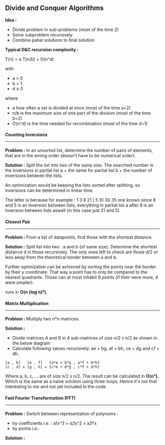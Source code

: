 ## Divide and Conquer Algorithms

**Idea :**
- Divide problem in sub-problems (most of the time 2)
- Solve subproblem recursively
- Combine patial solutions to final solution

**Typical D&C recursion complexity :**

T(n) = a T(n/b) + O(n^d)

with
- a > 0
- b > 1 
- d ≥ 0

where 
- a how often a set is divided at once (most of the time a=2)
- n/b is the maximum size of one part of the division (most of the time b=2)
- O(n^d) is the time needed for recombination (most of the time d=1)

#### Counting Inversions <hr />

**Problem :**
In an unsorted list, determine the number of pairs of elements, that are in 
the wrong order (doesn't have to be numerical order).

**Solution :**
Split the list into two of the same size. The searched number is the inversions in 
partial list a + the same for partial list b + the number of inversions between the lists. 

An optimization would be keeping the lists sorted after splitting, so inversions 
can be determined in linear time.

The latter is because for example : 1 3 8 21 | 5 10 30 35
one knows since 8 and 5 is an inversion between lists, everything in partial list a
after 8 is an inversion between lists aswell (in this case just 21 and 5). 

#### Closest Pair <hr />

**Problem :**
From a list of datapoints, find those with the shortest distance.

**Solution :**
Split list into two : a and b (of same size). Determine the shortest distance d 
in those recursively.
The only ones left to check are those d/2 or less away from the theoretical border 
between a and b. 

Further optimization can be achieved by sorting the points near the border by their 
y coordinate. 
That way a point has to only be compared to the nearest quadrants.
Those can at most inhabit 6 points (if their were more, d were smaller). 

runs in **O(n (log n)²).**
#### Matrix Multiplication <hr />

**Problem :**
Multiply two n*n matrices.

**Solution :**
- Divide matrices A and B in 4 sub-matrices of size n/2 x n/2 as shown in the below diagram
- Calculate following values recursively. ae + bg, af + bh, ce + dg and cf + dh.
```
[a , b]   [e , f]   [a*e + b*g , a*f + b*h]
[c , d] x [g , h] = [c*e + d*g , c*f + d*h]
```
Where a, b, c, ... are of size n/2 x n/2.
The result can be calculated in **O(n³).**
Which is the same as a naive solution using three loops.
Hence it's not that interesting to me and
not yet included in the code.

#### Fast Fourier Transformation (FFT) <hr />

**Problem :**
Switch between representation of polynoms :
- by coefficients i.e. : a1*x^3 + a2*x^2 + a3*x
- by points i.e.: 

**Solution :**